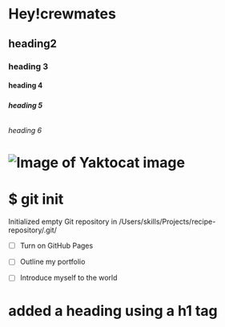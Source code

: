 # <h1>Hey!crewmates
## <h2> heading2
### <h3>heading 3
#### <h4> heading 4
##### <h5>heading 5
###### <h6>heading 6
# ![Image of Yaktocat](https://octodex.github.com/images/yaktocat.png) image
# $ git init
Initialized empty Git repository in /Users/skills/Projects/recipe-repository/.git/
- [ ] Turn on GitHub Pages
- [ ] Outline my portfolio
- [ ] Introduce myself to the world










# added a heading using a h1 tag

